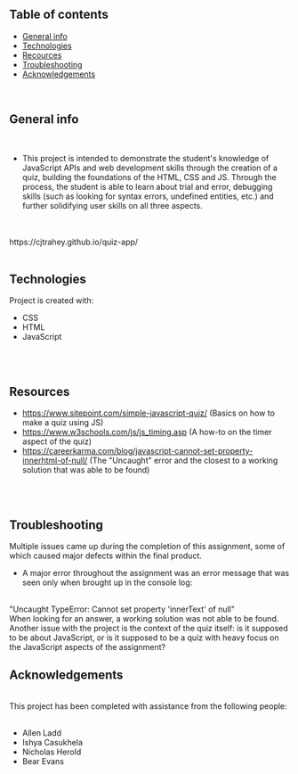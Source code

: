 ## Table of contents
* [General info](#general-info)
* [Technologies](#technologies)
* [Recources](#resources)
* [Troubleshooting](#troubleshooting)
* [Acknowledgements](#acknowledgements)


<br>

## General info
<br>

* This project is intended to demonstrate the student's knowledge of JavaScript APIs and web development skills through the creation of a quiz, building the foundations of the HTML, CSS and JS. Through the process, the student is able to learn about trial and error, debugging skills (such as looking for syntax errors, undefined entities, etc.) and further solidifying user skills on all three aspects.
<br>
<br>
https://cjtrahey.github.io/quiz-app/
<br>
<br>

## Technologies
Project is created with: <br>

* CSS
* HTML
* JavaScript
<br>
<br>

## Resources
* https://www.sitepoint.com/simple-javascript-quiz/ (Basics on how to make a quiz using JS)
* https://www.w3schools.com/js/js_timing.asp (A how-to on the timer aspect of the quiz)
* https://careerkarma.com/blog/javascript-cannot-set-property-innerhtml-of-null/ (The "Uncaught" error and the closest to a working solution that was able to be found)

<br>
<br>

## Troubleshooting
Multiple issues came up during the completion of this assignment, some of which caused major defects within the final product.  <br>

* A major error throughout the assignment was an error message that was seen only when brought up in the console log:
<br>
"Uncaught TypeError: Cannot set property 'innerText' of null"
<br>
When looking for an answer, a working solution was not able to be found.
<br>
Another issue with the project is the context of the quiz itself: is it supposed to be about JavaScript, or is it supposed to be a quiz with heavy focus on the JavaScript aspects of the assignment?

## Acknowledgements
<br>
This project has been completed with assistance from the following people:
<br>
<br>

* Allen Ladd
* Ishya Casukhela
* Nicholas Herold
* Bear Evans
